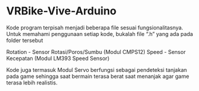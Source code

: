 # VRBike-Vive-Arduino

Kode program terpisah menjadi beberapa file sesuai fungsionalitasnya. Untuk memahami penggunaan setiap kode, bukalah file “.h” yang ada pada folder tersebut

Rotation - Sensor Rotasi/Poros/Sumbu (Modul CMPS12)
Speed - Sensor Kecepatan (Modul LM393 Speed Sensor)

Kode juga termasuk Modul Servo berfungsi sebagai pendeteksi tanjakan pada game sehingga saat bermain terasa berat saat menanjak agar game terasa lebih realistis.
